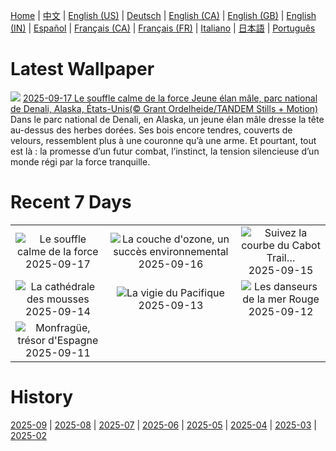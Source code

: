 [Home](../README.md) | [中文](zh-CN.md) | [English (US)](en-US.md) | [Deutsch](de-DE.md) | [English (CA)](en-CA.md) | [English (GB)](en-GB.md) | [English (IN)](en-IN.md) | [Español](es-ES.md) | [Français (CA)](fr-CA.md) | [Français (FR)](fr-FR.md) | [Italiano](it-IT.md) | [日本語](ja-JP.md) | [Português](pt-BR.md)

# Latest Wallpaper
![](https://www.bing.com/th?id=OHR.YoungMoose_FR-CA2358122126_UHD.jpg)
[2025-09-17 Le souffle calme de la force Jeune élan mâle, parc national de Denali, Alaska, États-Unis(© Grant Ordelheide/TANDEM Stills + Motion)](https://www.bing.com/th?id=OHR.YoungMoose_FR-CA2358122126_UHD.jpg)
Dans le parc national de Denali, en Alaska, un jeune élan mâle dresse la tête au-dessus des herbes dorées. Ses bois encore tendres, couverts de velours, ressemblent plus à une couronne qu’à une arme. Et pourtant, tout est là : la promesse d’un futur combat, l’instinct, la tension silencieuse d’un monde régi par la force tranquille.

# Recent 7 Days
|  |  |  |
|:---:|:---:|:---:|
| ![](https://www.bing.com/th?id=OHR.YoungMoose_FR-CA2358122126_400x240.jpg "Le souffle calme de la force") 2025-09-17 | ![](https://www.bing.com/th?id=OHR.OzoneEarth_FR-CA7415892367_400x240.jpg "La couche d'ozone, un succès environnemental") 2025-09-16 | ![](https://www.bing.com/th?id=OHR.BrentonHighlandsNP_FR-CA0634942410_400x240.jpg "Suivez la courbe du Cabot Trail…") 2025-09-15 |
| ![](https://www.bing.com/th?id=OHR.HohWaterfall_FR-CA7726567237_400x240.jpg "La cathédrale des mousses") 2025-09-14 | ![](https://www.bing.com/th?id=OHR.PointReyesSeashore_FR-CA7871532058_400x240.jpg "La vigie du Pacifique") 2025-09-13 | ![](https://www.bing.com/th?id=OHR.SpinnerDolphins_FR-CA8668368271_400x240.jpg "Les danseurs de la mer Rouge") 2025-09-12 |
| ![](https://www.bing.com/th?id=OHR.ExtremaduraJamon_FR-CA9072612158_400x240.jpg "Monfragüe, trésor d'Espagne") 2025-09-11 |  |  |

# History
[2025-09](../archives/wallpaper/fr-CA/w_2025_09.md) | [2025-08](../archives/wallpaper/fr-CA/w_2025_08.md) | [2025-07](../archives/wallpaper/fr-CA/w_2025_07.md) | [2025-06](../archives/wallpaper/fr-CA/w_2025_06.md) | [2025-05](../archives/wallpaper/fr-CA/w_2025_05.md) | [2025-04](../archives/wallpaper/fr-CA/w_2025_04.md) | [2025-03](../archives/wallpaper/fr-CA/w_2025_03.md) | [2025-02](../archives/wallpaper/fr-CA/w_2025_02.md)
